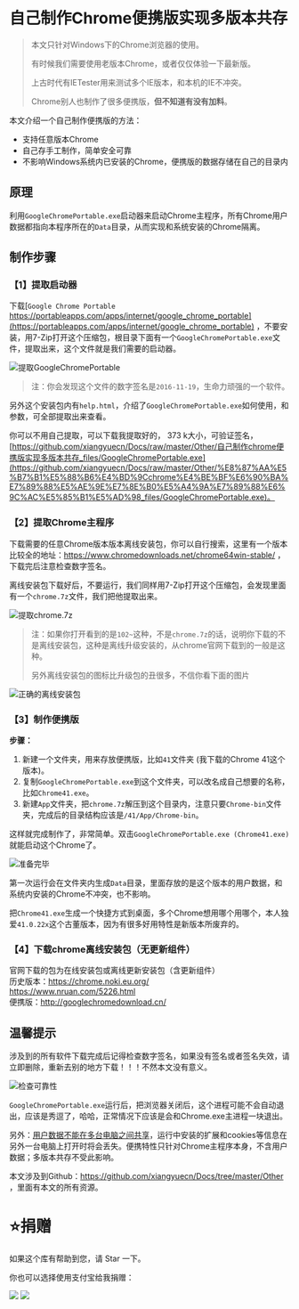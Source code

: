 # 自己制作Chrome便携版实现多版本共存


> 本文只针对Windows下的Chrome浏览器的使用。
>
> 有时候我们需要使用老版本Chrome，或者仅仅体验一下最新版。
> 
> 上古时代有IETester用来测试多个IE版本，和本机的IE不冲突。
> 
> Chrome别人也制作了很多便携版，**但不知道有没有加料**。

本文介绍一个自己制作便携版的方法：
- 支持任意版本Chrome
- 自己存手工制作，简单安全可靠
- 不影响Windows系统内已安装的Chrome，便携版的数据存储在自己的目录内


## 原理

利用`GoogleChromePortable.exe`启动器来启动Chrome主程序，所有Chrome用户数据都指向本程序所在的`Data`目录，从而实现和系统安装的Chrome隔离。

## 制作步骤

### 【1】提取启动器

下载[`Google Chrome Portable` https://portableapps.com/apps/internet/google_chrome_portable](https://portableapps.com/apps/internet/google_chrome_portable)  ，不要安装，用7-Zip打开这个压缩包，根目录下面有一个`GoogleChromePortable.exe`文件，提取出来，这个文件就是我们需要的启动器。

![提取GoogleChromePortable](%E8%87%AA%E5%B7%B1%E5%88%B6%E4%BD%9Cchrome%E4%BE%BF%E6%90%BA%E7%89%88%E5%AE%9E%E7%8E%B0%E5%A4%9A%E7%89%88%E6%9C%AC%E5%85%B1%E5%AD%98_files/1.png)

> 注：你会发现这个文件的数字签名是`2016-11-19`，生命力顽强的一个软件。

另外这个安装包内有`help.html`，介绍了`GoogleChromePortable.exe`如何使用，和参数，可全部提取出来查看。

你可以不用自己提取，可以下载我提取好的， 373 k大小，可验证签名，[https://github.com/xiangyuecn/Docs/raw/master/Other/自己制作chrome便携版实现多版本共存_files/GoogleChromePortable.exe](https://github.com/xiangyuecn/Docs/raw/master/Other/%E8%87%AA%E5%B7%B1%E5%88%B6%E4%BD%9Cchrome%E4%BE%BF%E6%90%BA%E7%89%88%E5%AE%9E%E7%8E%B0%E5%A4%9A%E7%89%88%E6%9C%AC%E5%85%B1%E5%AD%98_files/GoogleChromePortable.exe)。


### 【2】提取Chrome主程序
下载需要的任意Chrome版本版本离线安装包，你可以自行搜索，这里有一个版本比较全的地址：https://www.chromedownloads.net/chrome64win-stable/ ，下载完后注意检查数字签名。

离线安装包下载好后，不要运行，我们同样用7-Zip打开这个压缩包，会发现里面有一个`chrome.7z`文件，我们把他提取出来。

![提取chrome.7z](%E8%87%AA%E5%B7%B1%E5%88%B6%E4%BD%9Cchrome%E4%BE%BF%E6%90%BA%E7%89%88%E5%AE%9E%E7%8E%B0%E5%A4%9A%E7%89%88%E6%9C%AC%E5%85%B1%E5%AD%98_files/2.png)

> 注：如果你打开看到的是`102~`这种，不是`chrome.7z`的话，说明你下载的不是离线安装包，这种是离线升级安装的，从chrome官网下载到的一般是这种。
>
> 另外离线安装包的图标比升级包的丑很多，不信你看下面的图片

![正确的离线安装包](%E8%87%AA%E5%B7%B1%E5%88%B6%E4%BD%9Cchrome%E4%BE%BF%E6%90%BA%E7%89%88%E5%AE%9E%E7%8E%B0%E5%A4%9A%E7%89%88%E6%9C%AC%E5%85%B1%E5%AD%98_files/3.png)

### 【3】制作便携版
**步骤：**
1. 新建一个文件夹，用来存放便携版，比如`41`文件夹 (我下载的Chrome 41这个版本)。
2. 复制`GoogleChromePortable.exe`到这个文件夹，可以改名成自己想要的名称，比如`Chrome41.exe`。
3. 新建`App`文件夹，把`chrome.7z`解压到这个目录内，注意只要`Chrome-bin`文件夹，完成后的目录结构应该是`/41/App/Chrome-bin`。

这样就完成制作了，非常简单。双击`GoogleChromePortable.exe (Chrome41.exe)`就能启动这个Chrome了。

![准备完毕](%E8%87%AA%E5%B7%B1%E5%88%B6%E4%BD%9Cchrome%E4%BE%BF%E6%90%BA%E7%89%88%E5%AE%9E%E7%8E%B0%E5%A4%9A%E7%89%88%E6%9C%AC%E5%85%B1%E5%AD%98_files/4.png)

第一次运行会在文件夹内生成`Data`目录，里面存放的是这个版本的用户数据，和系统内安装的Chrome不冲突，也不影响。

把`Chrome41.exe`生成一个快捷方式到桌面，多个Chrome想用哪个用哪个，本人独爱`41.0.22x`这个古董版本，因为有很多好用特性是新版本所废弃的。

### 【4】下载chrome离线安装包（无更新组件）
官网下载的包为在线安装包或离线更新安装包（含更新组件）  
历史版本：<https://chrome.noki.eu.org/>  
<https://www.nruan.com/5226.html>  
便携版：<http://googlechromedownload.cn/>

## 温馨提示

涉及到的所有软件下载完成后记得检查数字签名，如果没有签名或者签名失效，请立即删除，重新去别的地方下载！！！不然本文没有意义。

![检查可靠性](%E8%87%AA%E5%B7%B1%E5%88%B6%E4%BD%9Cchrome%E4%BE%BF%E6%90%BA%E7%89%88%E5%AE%9E%E7%8E%B0%E5%A4%9A%E7%89%88%E6%9C%AC%E5%85%B1%E5%AD%98_files/5.png)


`GoogleChromePortable.exe`运行后，把浏览器关闭后，这个进程可能不会自动退出，应该是秀逗了，哈哈，正常情况下应该是会和Chrome.exe主进程一块退出。

另外：[用户数据不能在多台电脑之间共享](https://portableapps.com/node/42637)，运行中安装的扩展和cookies等信息在另外一台电脑上打开时将会丢失。便携特性只针对Chrome主程序本身，不含用户数据；多版本共存不受此影响。

本文涉及到Github：https://github.com/xiangyuecn/Docs/tree/master/Other ，里面有本文的所有资源。



# :star:捐赠
如果这个库有帮助到您，请 Star 一下。

你也可以选择使用支付宝给我捐赠：

![](https://github.com/xiangyuecn/Recorder/raw/master/assets/donate-alipay.png)  ![](https://github.com/xiangyuecn/Recorder/raw/master/assets/donate-weixin.png)
